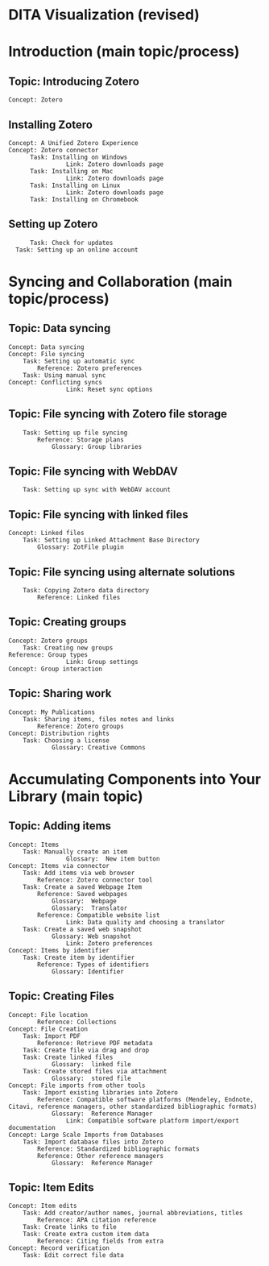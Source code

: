 # DITA Visualization (revised)

# Introduction (main topic/process)
## Topic: Introducing Zotero
    Concept: Zotero
## Installing Zotero
    Concept: A Unified Zotero Experience
    Concept: Zotero connector
		  Task: Installing on Windows
					Link: Zotero downloads page
		  Task: Installing on Mac
					Link: Zotero downloads page
		  Task: Installing on Linux
					Link: Zotero downloads page
		  Task: Installing on Chromebook
## Setting up Zotero
		  Task: Check for updates
      Task: Setting up an online account

# Syncing and Collaboration (main topic/process)
## Topic: Data syncing
	Concept: Data syncing
	Concept: File syncing
		Task: Setting up automatic sync
			Reference: Zotero preferences
		Task: Using manual sync
	Concept: Conflicting syncs
					Link: Reset sync options
## Topic: File syncing with Zotero file storage
		Task: Setting up file syncing
			Reference: Storage plans
				Glossary: Group libraries
## Topic: File syncing with WebDAV
		Task: Setting up sync with WebDAV account
## Topic: File syncing with linked files
	Concept: Linked files
		Task: Setting up Linked Attachment Base Directory
			Glossary: ZotFile plugin
## Topic: File syncing using alternate solutions
		Task: Copying Zotero data directory
			Reference: Linked files
## Topic: Creating groups
	Concept: Zotero groups
		Task: Creating new groups
    Reference: Group types
					Link: Group settings
	Concept: Group interaction
## Topic: Sharing work
	Concept: My Publications
		Task: Sharing items, files notes and links
			Reference: Zotero groups
	Concept: Distribution rights
		Task: Choosing a license
				Glossary: Creative Commons
				
				
# Accumulating Components into Your Library (main topic)
## Topic: Adding items
	Concept: Items
		Task: Manually create an item
					Glossary:  New item button
	Concept: Items via connector
		Task: Add items via web browser
			Reference: Zotero connector tool
		Task: Create a saved Webpage Item
			Reference: Saved webpages
				Glossary:  Webpage
				Glossary:  Translator
			Reference: Compatible website list
					Link: Data quality and choosing a translator
		Task: Create a saved web snapshot
				Glossary: Web snapshot
					Link: Zotero preferences
	Concept: Items by identifier
		Task: Create item by identifier
			Reference: Types of identifiers
				Glossary: Identifier
## Topic: Creating Files
	Concept: File location
			Reference: Collections
	Concept: File Creation
		Task: Import PDF
			Reference: Retrieve PDF metadata
		Task: Create file via drag and drop
		Task: Create linked files
				Glossary:  linked file
		Task: Create stored files via attachment
				Glossary:  stored file
	Concept: File imports from other tools
		Task: Import existing libraries into Zotero
			Reference: Compatible software platforms (Mendeley, Endnote, Citavi, reference managers, other standardized bibliographic formats)
				Glossary:  Reference Manager
					Link: Compatible software platform import/export documentation
	Concept: Large Scale Imports from Databases
		Task: Import database files into Zotero
			Reference: Standardized bibliographic formats
			Reference: Other reference managers
				Glossary:  Reference Manager
## Topic: Item Edits
 	Concept: Item edits
		Task: Add creator/author names, journal abbreviations, titles
			Reference: APA citation reference
		Task: Create links to file
		Task: Create extra custom item data
			Reference: Citing fields from extra
 	Concept: Record verification
		Task: Edit correct file data

